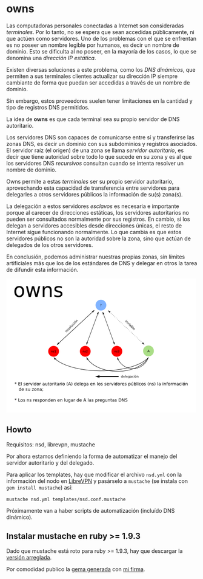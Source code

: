 # owns

Las computadoras personales conectadas a Internet son consideradas
_terminales_.  Por lo tanto, no se espera que sean accedidas
públicamente, ni que actúen como servidores.  Uno de los problemas con
el que se enfrentan es no poseer un nombre legible por humanos, es decir
un nombre de dominio.  Esto se dificulta al no poseer, en la mayoría de
los casos, lo que se denomina una _dirección IP estática_.

Existen diversas soluciones a este problema, como los _DNS dinámicos_,
que permiten a sus terminales clientes actualizar su dirección IP
siempre cambiante de forma que puedan ser accedidas a través de un
nombre de dominio.

Sin embargo, estos proveedores suelen tener limitaciones en la cantidad
y tipo de registros DNS permitidos.

La idea de **owns** es que cada terminal sea su propio servidor de DNS
autoritario.


Los servidores DNS son capaces de comunicarse entre sí y transferirse
las zonas DNS, es decir un dominio con sus subdominios y registros
asociados.  El servidor raíz (el origen) de una zona se llama _servidor
autoritario_, es decir que tiene autoridad sobre todo lo que sucede en
su zona y es al que los servidores DNS _recursivos_ consultan cuando se
intenta resolver un nombre de dominio.

Owns permite a estas _terminales_ ser su propio servidor autoritario,
aprovechando esta capacidad de transferencia entre servidores para
delegarles a otros servidores públicos la información de su(s) zona(s).

La delegación a estos servidores _esclavos_ es necesaria e importante
porque al carecer de direcciones estáticas, los servidores autoritarios
no pueden ser consultados normalmente por sus registros.  En cambio, si
los delegan a servidores accesibles desde direcciones únicas, el resto
de Internet sigue funcionando normalmente.  Lo que cambia es que estos
servidores públicos no son la autoridad sobre la zona, sino que actúan
de delegados de los otros servidores.

En conclusión, podemos administrar nuestras propias zonas, sin límites
artificiales más que los de los estándares de DNS y delegar en otros la
tarea de difundir esta información.

![Gráfico](owns.png)


## Howto

Requisitos: nsd, librevpn, mustache

Por ahora estamos definiendo la forma de automatizar el manejo del
servidor autoritario y del delegado.

Para aplicar los templates, hay que modificar el archivo `nsd.yml` con
la información del nodo en [LibreVPN](http://librevpn.org.ar) y
pasárselo a `mustache` (se instala con `gem install mustache`) así:

    mustache nsd.yml templates/nsd.conf.mustache

Próximamente van a haber scripts de automatización (incluído DNS
dinámico).


## Instalar mustache en ruby >= 1.9.3

Dado que mustache está roto para ruby >= 1.9.3, hay que descargar la
[versión arreglada](https://github.com/steakknife/mustache).

Por comodidad publico la [gema
generada](http://kiwwwi.com.ar/pastes/mustache-0.99.4.gem) con [mi
firma](http://kiwwwi.com.ar/pastes/mustache-0.99.4.gem).

